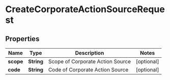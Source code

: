 
# CreateCorporateActionSourceRequest

## Properties
Name | Type | Description | Notes
------------ | ------------- | ------------- | -------------
**scope** | **String** | Scope of Corporate Action Source |  [optional]
**code** | **String** | Code of Corporate Action Source |  [optional]



